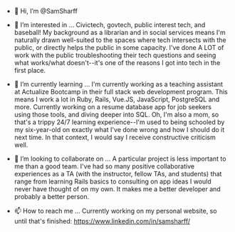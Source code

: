 - 👋 Hi, I’m @SamSharff

- 👀 I’m interested in ...
Civictech, govtech, public interest tech, and baseball! My background as a librarian and in social services means I'm naturally drawn well-suited to the spaces where tech intersects with the public, or directly helps the public in some capacity. I've done A LOT of work with the public troubleshooting their tech questions and seeing what works/what doesn't--it's one of the reasons I got into tech in the first place.

- 🌱 I’m currently learning ...
I'm currently working as a teaching assistant at Actualize Bootcamp in their full stack web development program. This means I work a lot in Ruby, Rails, Vue.JS, JavaScript, PostgreSQL and more. Currently working on a resume database app for job seekers using those tools, and diving deeper into SQL. Oh, I'm also a mom, so that's a trippy 24/7 learning experience--I'm used to being schooled by my six-year-old  on exactly what I've done wrong and how I should do it next time. In that context, I would say I receive constructive criticism well.

- 💞️ I’m looking to collaborate on ...
A particular project is less important to me than a good team. I've had so many positive collaborative experiences as a TA (with the instructor, fellow TAs, and students) that range from learning Rails basics to consulting on app ideas I would never have thought of on my own. It makes me a better developer and probably a better person.

- 📫 How to reach me ...
Currently working on my personal website, so until that's finished: https://www.linkedin.com/in/samsharff/

<!---
SamSharff/SamSharff is a ✨ special ✨ repository because its `README.md` (this file) appears on your GitHub profile.
You can click the Preview link to take a look at your changes.
--->
